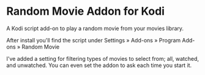 # Random Movie Addon for Kodi

A Kodi script add-on to play a random movie from your movies library.

After install you'll find the script under Settings » Add-ons » Program Add-ons » Random Movie

I've added a setting for filtering types of movies to select from; all, watched, and unwatched.
You can even set the addon to ask each time you start it.